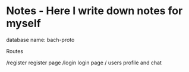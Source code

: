 # Notes - Here I write down notes for myself

database name: bach-proto

Routes

/register   register page
/login      login page
/           users profile and chat